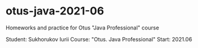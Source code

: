 # otus-java-2021-06
Homeworks and practice for Otus "Java Professional" course

Student: Sukhorukov Iurii 
Course: "Otus. Java Professional"
Start: 2021.06
